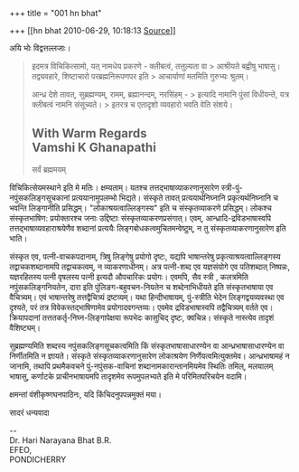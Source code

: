 +++
title = "001 hn bhat"

+++
[[hn bhat	2010-06-29, 10:18:13 [Source](https://groups.google.com/g/bvparishat/c/-sLi3OmdRgo)]]



  
अयि भोः विद्वत्तल्लजाः।  

>   
> इदमत्र विचिकित्सामो, यत् नामधेय प्रकरणे - क्लीबत्वं, तत्तुल्यता वा > आश्रीयते बह्वीषु भाषासु। तद्व्यवहारे, शिष्टाचारो परब्रह्मनिरूपणपर इति > आचार्याणां मतमिति गुरुभ्यः श्रुतम्।  
>   
> आन्ध्र देशे तावत्, सुब्रह्मण्यम्, रामम्, ब्रह्मानन्दम्, नरसिंहम् - > इत्यादि नामानि पुंसां विधीयन्ते, यत्र क्लीबत्वं नामनि संसूच्यते। > इतरत्र च एतादृशो व्यवहारो भवति वेति संशये।  
>   
> With Warm Regards  
> Vamshi K Ghanapathi  
> ---------------------  
> सर्वं ब्रह्ममयम्  
>   
>   

  

विचिकित्सेयमस्थाने इति मे मतिः। क्षम्यताम्। यतश्च तत्तद्भाषाव्याकरणानुसारेण स्त्री-पुं-नपुंसकलिङ्गसूचकानां प्रत्ययानामुपलम्भो भिद्यते। संस्कृते तावत् प्रत्ययार्थनिघ्नानि प्रकृत्यर्थनिघ्नानि च भवन्ति लिङ्गानीति प्रसिद्धम्। "लोकाश्रयत्वाल्लिङ्गस्य" इति च संस्कृतव्याकरणे प्रसिद्धम्। लोकश्च संस्कृतभाषिण: प्रयोक्तारश्च जनाः उद्दिष्टाः संस्कृतव्याकरणप्रसंगात्। एवम्, आन्ध्रादि-द्रविडभाषास्वपि तत्तद्भाषाव्यवहाराश्रयेणैव शब्दानां प्रत्ययैः लिङ्गबोधकत्वमुचितमन्वेष्टुम्, न तु संस्कृतव्याकरणानुसारेण इति भाति।

  

संस्कृत एव, पत्नी-वाचकपदानाम्, त्रिषु लिङ्गेषु प्रयोगो दृष्टः, यद्यपि भाषान्तरेषु प्रकृत्याश्रयत्वाल्लिङ्गस्य तद्वाचकशब्दानामपि तद्वाचकत्वम्, न व्याकरणाधीनम्। अत्र पत्नी-शब्द एव यज्ञसंयोगे एव पतिशब्दात् निष्पन्नः, यज्ञरहितस्य पत्नी वृषलस्य पत्नी इत्यदौ औपचारिकः प्रयोगः। एवमपि, सैव स्त्री , कलत्रमिति नपुंसकलिङ्गनियतेन, दारा इति पुंलिङग-बहुवचन-नियतेन च शब्देनाभिधीयते इति संस्कृतभाषाया एव वैचित्र्यम्। एवं भाषान्तरेषु तत्तद्वैचित्र्यं द्रष्टव्यम्। यथा हिन्दीभाषायम्, पुं-स्त्रीति भेदेन लिङ्गद्वयव्यवस्था एव दृश्यते, परं तत्र विवेकस्तद्भाषिणामेव प्रयोगादवगन्तव्यः। एवमेव द्रविडभाषास्वपि तद्वैचित्र्यम् वर्तते एव।
क्रियापदानां तत्ततकर्तृ-निघ्न-लिङ्गापेक्षया रूपभेदः कासुचिद् दृष्टः, क्वचिन्न। संस्कृते नास्त्येव तादृशं वैशिष्ट्यम्।

  

सुब्रह्मण्यमिति शब्दस्य नपुंसकलिङ्गसूचकत्वमिति किं संस्कृतभाषासाधारण्येन वा आन्ध्रभाषासाधारण्येन वा निर्णीतमिति न ज्ञायते। संस्कृते संस्कृतव्याकरणानुसारेण लोकाश्रयेण निर्णेयत्वमित्युक्तमेव। आन्ध्रभाषामहं न जानामि, तथापि प्रथमैकवचने पुं-नपुंसक-वाचिनां शब्दानामकारान्तानमियमेव स्थितिः तमिल्, मलयालम् भाषासु, कर्णाटके प्राचीनभाषायमपि तादृशमेव रूपमुपलभ्यते इति मे परिमितपरिचयेन वदामि।  

  

क्षमन्तां वंशीकृष्णघनपाठिनः, यदि किंचिदनुपपन्नमुक्तं मया।

  

सादरं धन्यवादा

  



--  
Dr. Hari Narayana Bhat B.R.  
EFEO,  
PONDICHERRY  

